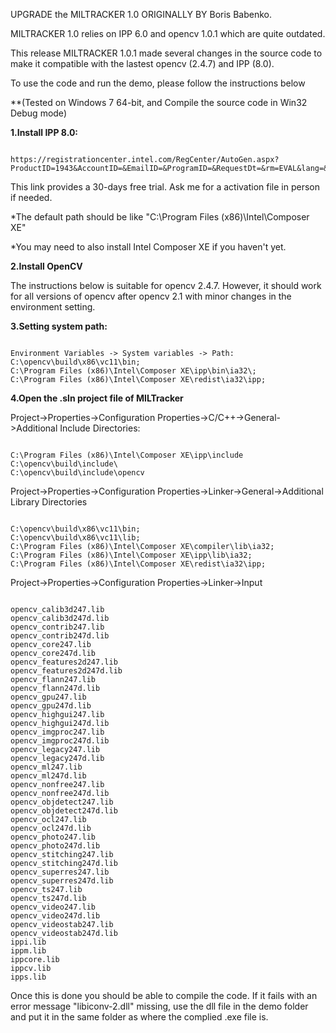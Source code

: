 UPGRADE the MILTRACKER 1.0 ORIGINALLY BY Boris Babenko.

MILTRACKER 1.0 relies on IPP 6.0 and opencv 1.0.1 which are quite outdated. 

This release MILTRACKER 1.0.1 made several changes in the source code to make it compatible with the lastest opencv (2.4.7) and IPP (8.0).

To use the code and run the demo, please follow the instructions below

**(Tested on Windows 7 64-bit, and Compile the source code in Win32 Debug mode)

<b>1.Install IPP 8.0:</b>
<pre><code>
https://registrationcenter.intel.com/RegCenter/AutoGen.aspx?ProductID=1943&AccountID=&EmailID=&ProgramID=&RequestDt=&rm=EVAL&lang=&pass=yes
</code></pre>
This link provides a 30-days free trial. Ask me for a activation file in person if needed.


*The default path should be like "C:\Program Files (x86)\Intel\Composer XE\"

*You may need to also install Intel Composer XE if you haven't yet.



<b>2.Install OpenCV</b>

The instructions below is suitable for opencv 2.4.7. However, it should work for all versions of opencv after opencv 2.1
with minor changes in the environment setting.


<b>3.Setting system path:</b>
<pre><code> 
Environment Variables -> System variables -> Path:
C:\opencv\build\x86\vc11\bin; 
C:\Program Files (x86)\Intel\Composer XE\ipp\bin\ia32\;
C:\Program Files (x86)\Intel\Composer XE\redist\ia32\ipp;
</code></pre>



<b>4.Open the .sln project file of MILTracker </b>

Project->Properties->Configuration Properties->C/C++->General->Additional Include Directories:
<pre><code>
C:\Program Files (x86)\Intel\Composer XE\ipp\include
C:\opencv\build\include\
C:\opencv\build\include\opencv
</code></pre>
Project->Properties->Configuration Properties->Linker->General->Additional Library Directories
<pre><code>
C:\opencv\build\x86\vc11\bin;
C:\opencv\build\x86\vc11\lib;
C:\Program Files (x86)\Intel\Composer XE\compiler\lib\ia32;
C:\Program Files (x86)\Intel\Composer XE\ipp\lib\ia32;
C:\Program Files (x86)\Intel\Composer XE\redist\ia32\ipp;
</code></pre>


Project->Properties->Configuration Properties->Linker->Input
<pre><code>
opencv_calib3d247.lib
opencv_calib3d247d.lib
opencv_contrib247.lib
opencv_contrib247d.lib
opencv_core247.lib
opencv_core247d.lib
opencv_features2d247.lib
opencv_features2d247d.lib
opencv_flann247.lib
opencv_flann247d.lib
opencv_gpu247.lib
opencv_gpu247d.lib
opencv_highgui247.lib
opencv_highgui247d.lib
opencv_imgproc247.lib
opencv_imgproc247d.lib
opencv_legacy247.lib
opencv_legacy247d.lib
opencv_ml247.lib
opencv_ml247d.lib
opencv_nonfree247.lib
opencv_nonfree247d.lib
opencv_objdetect247.lib
opencv_objdetect247d.lib
opencv_ocl247.lib
opencv_ocl247d.lib
opencv_photo247.lib
opencv_photo247d.lib
opencv_stitching247.lib
opencv_stitching247d.lib
opencv_superres247.lib
opencv_superres247d.lib
opencv_ts247.lib
opencv_ts247d.lib
opencv_video247.lib
opencv_video247d.lib
opencv_videostab247.lib
opencv_videostab247d.lib
ippi.lib
ippm.lib
ippcore.lib
ippcv.lib
ipps.lib
</code></pre>
Once this is done you should be able to compile the code. If it fails with an error message "libiconv-2.dll" missing, 
use the dll file in the demo folder and put it in the same folder as where the complied .exe file is.



